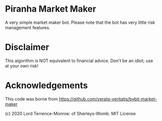 # Piranha Market Maker

A very simple market maker bot. Please note
that the bot has very little risk management features. 

# Disclaimer

This algorithm is NOT
equivalent to financial advice. Don't be an idiot; use at your own risk!

# Acknowledgements

This code was borne from 
https://github.com/verata-veritatis/bybit-market-maker



(c) 2020 Lord Terrence-Monroe: of Sherleys-Womb.
MIT License